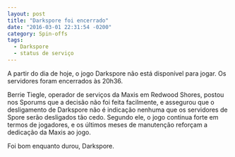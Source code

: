 ```yaml
---
layout: post
title: "Darkspore foi encerrado"
date: "2016-03-01 22:31:54 -0200"
category: Spin-offs
tags:
  - Darkspore
  - status de serviço
---
```


A partir do dia de hoje, o jogo Darkspore não está disponível para jogar. Os servidores foram encerrados às 20h36.

Berrie Tiegle, operador de serviços da Maxis em Redwood Shores, postou nos Sporums que a decisão não foi feita facilmente, e assegurou que o desligamento de Darkspore não é indicação nenhuma que os servidores de Spore serão desligados tão cedo. Segundo ele, o jogo continua forte em termos de jogadores, e os últimos meses de manutenção reforçam a dedicação da Maxis ao jogo.

Foi bom enquanto durou, Darkspore.
